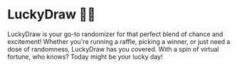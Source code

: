 # LuckyDraw 🎲🎉
LuckyDraw is your go-to randomizer for that perfect blend of chance and excitement! Whether you're running a raffle, picking a winner, or just need a dose of randomness, LuckyDraw has you covered. With a spin of virtual fortune, who knows? Today might be your lucky day!
